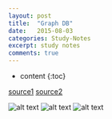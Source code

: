 ```yaml
---
layout: post
title:  "Graph DB"
date:   2015-08-03
categories: Study-Notes
excerpt: study notes
comments: true
---
```


* content
{:toc}

[source1](http://www.slideshare.net/infinitegraph/an-introduction-to-graph-databases)
[source2](http://www.slideshare.net/maxdemarzi/introduction-to-graph-databases-12735789)

![alt text](https://cloud.githubusercontent.com/assets/5607138/9047376/752f464a-39e6-11e5-9df8-6ec5d083ac09.png)
![alt text](https://cloud.githubusercontent.com/assets/5607138/9047377/75335406-39e6-11e5-88d3-d3f7b9934291.png)
![alt text](https://cloud.githubusercontent.com/assets/5607138/9047406/9efcce48-39e6-11e5-9fca-6186d16fed3a.png)

